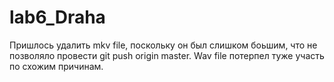 # lab6_Draha
Пришлось удалить mkv file, поскольку он был слишком боьшим, 
что не позволяло провести git push origin master.
Wav file потерпел туже участь по схожим причинам.
